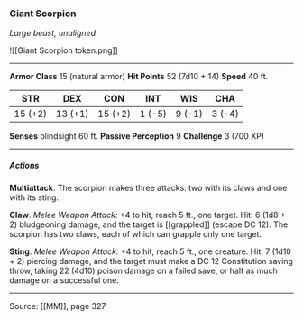 ### Giant Scorpion
_Large beast, unaligned_

![[Giant Scorpion token.png]]


---

**Armor Class** 15 (natural armor)
**Hit Points** 52 (7d10 + 14)
**Speed** 40 ft.

| STR     | DEX     | CON     | INT     | WIS     | CHA     |
|---------|---------|---------|---------|---------|---------|
| 15 (+2) | 13 (+1) | 15 (+2) | 1 (-5) | 9 (-1) | 3 (-4) |

**Senses** blindsight 60 ft.
**Passive Perception** 9
**Challenge** 3 (700 XP)

---

##### Actions
**Multiattack**. The scorpion makes three attacks: two with its claws and one with its sting.

**Claw**. _Melee Weapon Attack:_ +4 to hit, reach 5 ft., one target. Hit: 6 (1d8 + 2) bludgeoning damage, and the target is [[grappled]] (escape DC 12). The scorpion has two claws, each of which can grapple only one target.

**Sting**. _Melee Weapon Attack:_ +4 to hit, reach 5 ft., one creature. Hit: 7 (1d10 + 2) piercing damage, and the target must make a DC 12 Constitution saving throw, taking 22 (4d10) poison damage on a failed save, or half as much damage on a successful one.


---

Source: [[MM]], page 327